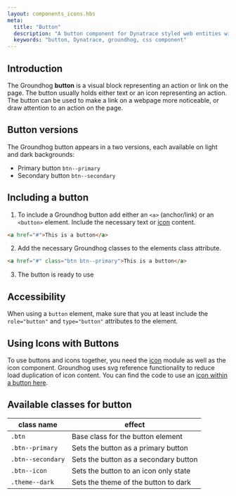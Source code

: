 ```yaml
---
layout: components_icons.hbs
meta:
  title: "Button"
  description: "A button component for Dynatrace styled web entities with css and markup examples."
  keywords: "button, Dynatrace, groundhog, css component"
---
```



## Introduction
The Groundhog **button** is a visual block representing an action or link on the page. The button usually holds either text or an icon representing an action.
The button can be used to make a link on a webpage more noticeable, or draw attention to an action on the page.


## Button versions
The Groundhog button appears in a two versions, each available on light and dark backgrounds:

* Primary button `btn--primary`
* Secondary button `btn--secondary`


## Including a button
1. To include a Groundhog button add either an `<a>` (anchor/link) or an `<button>` element. Include the necessary text or [icon][icon] content.
```html
<a href="#">This is a button</a>
```
2. Add the necessary Groundhog classes to the elements class attribute.
```html
<a href="#" class="btn btn--primary">This is a button</a>
```
3. The button is ready to use


## Accessibility
When using a `button` element, make sure that you at least include the `role="button"` and `type="button"` attributes to the element.


## Using Icons with Buttons
To use buttons and icons together, you need the [icon][icon] module as well as the icon component. Groundhog uses svg reference functionality to reduce load duplication of icon content.
You can find the code to use an [icon within a button here][sample-icon-with-button].

[icon]: /doc/components/icons/
[sample-icon-with-button]: #sample-02-button-primary-icon-only.html


## Available classes for button
| class name | effect |
|------------|--------|
| `.btn` | Base class for the button element |
| `.btn--primary` | Sets the button as a primary button |
| `.btn--secondary` | Sets the button as a secondary button |
| `.btn--icon` | Sets the button to an icon only state |
| `.theme--dark` | Sets the theme of the button to dark |
